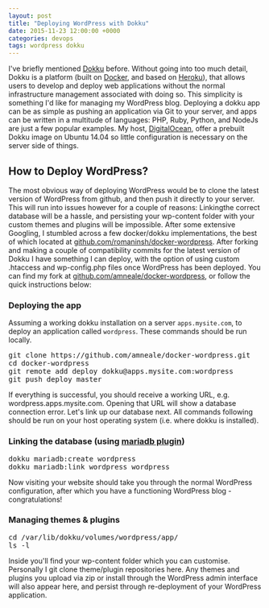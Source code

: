 ```yaml
---
layout: post
title: "Deploying WordPress with Dokku"
date: 2015-11-23 12:00:00 +0000
categories: devops
tags: wordpress dokku
---
```

I've briefly mentioned [Dokku](http://progrium.viewdocs.io/dokku/) before. Without going into too much detail, Dokku is a platform (built on [Docker](https://www.docker.com/), and based on [Heroku](https://www.heroku.com/)), that allows users to develop and deploy web applications without the normal infrastructure management associated with doing so. This simplicity is something I'd like for managing my WordPress blog. Deploying a dokku app can be as simple as pushing an application via Git to your server, and apps can be written in a multitude of languages: PHP, Ruby, Python, and NodeJs are just a few popular examples. My host, [DigitalOcean](https://www.digitalocean.com/?refcode=2911d9659912), offer a prebuilt Dokku image on Ubuntu 14.04 so little configuration is necessary on the server side of things.

## How to Deploy WordPress?

The most obvious way of deploying WordPress would be to clone the latest version of WordPress from github, and then push it directly to your server. This will run into issues however for a couple of reasons: Linkingthe correct database will be a hassle, and persisting your wp-content folder with your custom themes and plugins will be impossible. After some extensive Googling, I stumbled across a few docker/dokku implementations, the best of which located at [github.com/romaninsh/docker-wordpress](https://github.com/romaninsh/docker-wordpress). After forking and making a couple of compatibility commits for the latest version of Dokku I have something I can deploy, with the option of using custom .htaccess and wp-config.php files once WordPress has been deployed. You can find my fork at [github.com/amneale/docker-wordpress](https://github.com/amneale/docker-wordpress), or follow the quick instructions below:

### Deploying the app

Assuming a working dokku installation on a server `apps.mysite.com`, to deploy an application called `wordpress`. These commands should be run locally.

<pre>git clone https://github.com/amneale/docker-wordpress.git
cd docker-wordpress
git remote add deploy dokku@apps.mysite.com:wordpress
git push deploy master
</pre>

If everything is successful, you should receive a working URL, e.g. wordpress.apps.mysite.com. Opening that URL will show a database connection error. Let's link up our database next. All commands following should be run on your host operating system (i.e. where dokku is installed).

### Linking the database (using [mariadb plugin](https://github.com/dokku/dokku-mariadb))

<pre>dokku mariadb:create wordpress
dokku mariadb:link wordpress wordpress
</pre>

Now visiting your website should take you through the normal WordPress configuration, after which you have a functioning WordPress blog - congratulations!

### Managing themes & plugins

<pre>cd /var/lib/dokku/volumes/wordpress/app/
ls -l
</pre>

Inside you'll find your wp-content folder which you can customise. Personally I git clone theme/plugin repositories here. Any themes and plugins you upload via zip or install through the WordPress admin interface will also appear here, and persist through re-deployment of your WordPress application.
